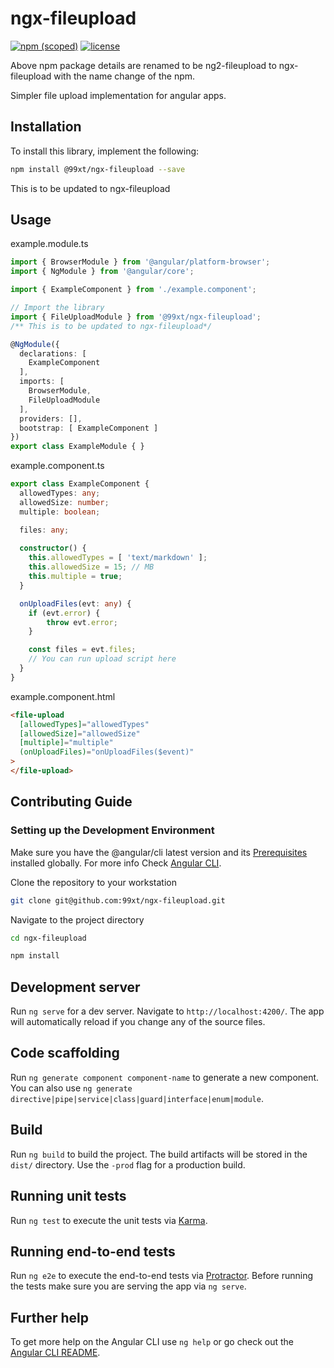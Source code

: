# ngx-fileupload

[![npm (scoped)](https://img.shields.io/npm/v/@99xt/ng2-fileupload.svg)](https://www.npmjs.com/package/@99xt/ng2-fileupload)
[![license](https://img.shields.io/github/license/99xt/ng2-fileupload.svg)](https://github.com/99xt/ng2-fileupload/blob/master/LICENSE)

Above npm package details are renamed to be ng2-fileupload to ngx-fileupload with the name change of the npm.
<!-- [![npm (scoped)](https://img.shields.io/npm/v/@99xt/ngx-fileupload.svg)](https://www.npmjs.com/package/@99xt/ngx-fileupload)
[![license](https://img.shields.io/github/license/99xt/ngx-fileupload.svg)](https://github.com/99xt/ngx-fileupload/blob/master/LICENSE) -->

Simpler file upload implementation for angular apps.

## Installation

To install this library, implement the following:

```bash
npm install @99xt/ngx-fileupload --save
```
This is to be updated to ngx-fileupload

## Usage

example.module.ts
```typescript
import { BrowserModule } from '@angular/platform-browser';
import { NgModule } from '@angular/core';

import { ExampleComponent } from './example.component';

// Import the library
import { FileUploadModule } from '@99xt/ngx-fileupload';
/** This is to be updated to ngx-fileupload*/

@NgModule({
  declarations: [
    ExampleComponent
  ],
  imports: [
    BrowserModule,
    FileUploadModule
  ],
  providers: [],
  bootstrap: [ ExampleComponent ]
})
export class ExampleModule { }
```

example.component.ts
```typescript
export class ExampleComponent {
  allowedTypes: any;
  allowedSize: number;
  multiple: boolean;

  files: any;
  
  constructor() {
    this.allowedTypes = [ 'text/markdown' ];
    this.allowedSize = 15; // MB
    this.multiple = true;
  }

  onUploadFiles(evt: any) {
    if (evt.error) {
        throw evt.error;
    }

    const files = evt.files;
    // You can run upload script here
  }
}
```

example.component.html
```html
<file-upload
  [allowedTypes]="allowedTypes"
  [allowedSize]="allowedSize"
  [multiple]="multiple"
  (onUploadFiles)="onUploadFiles($event)"
>
</file-upload>
```

## Contributing Guide

### Setting up the Development Environment

Make sure you have the @angular/cli latest version and its [Prerequisites](https://github.com/angular/angular-cli#prerequisites) installed globally.
For more info Check [Angular CLI](https://github.com/angular/angular-cli).

Clone the repository to your workstation

```bash
git clone git@github.com:99xt/ngx-fileupload.git
```

Navigate to the project directory 

```bash
cd ngx-fileupload
```

```bash
npm install
```

## Development server

Run `ng serve` for a dev server. Navigate to `http://localhost:4200/`. The app will automatically reload if you change any of the source files.

## Code scaffolding

Run `ng generate component component-name` to generate a new component. You can also use `ng generate directive|pipe|service|class|guard|interface|enum|module`.

## Build

Run `ng build` to build the project. The build artifacts will be stored in the `dist/` directory. Use the `-prod` flag for a production build.

## Running unit tests

Run `ng test` to execute the unit tests via [Karma](https://karma-runner.github.io).

## Running end-to-end tests

Run `ng e2e` to execute the end-to-end tests via [Protractor](http://www.protractortest.org/).
Before running the tests make sure you are serving the app via `ng serve`.

## Further help

To get more help on the Angular CLI use `ng help` or go check out the [Angular CLI README](https://github.com/angular/angular-cli/blob/master/README.md).

